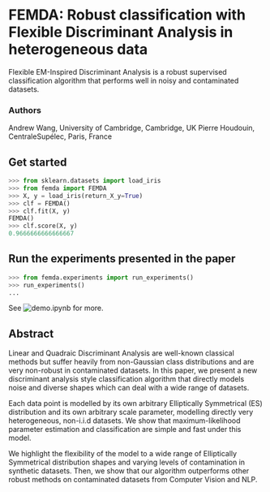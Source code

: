 # FEMDA: Robust classification with Flexible Discriminant Analysis in heterogeneous data
Flexible EM-Inspired Discriminant Analysis is a robust supervised classification algorithm that performs well in noisy and contaminated datasets.

### Authors
Andrew Wang, University of Cambridge, Cambridge, UK
Pierre Houdouin, CentraleSupélec, Paris, France

## Get started
```python
>>> from sklearn.datasets import load_iris
>>> from femda import FEMDA
>>> X, y = load_iris(return_X_y=True)
>>> clf = FEMDA()
>>> clf.fit(X, y)
FEMDA()
>>> clf.score(X, y)
0.9666666666666667
```

## Run the experiments presented in the paper
```python
>>> from femda.experiments import run_experiments()
>>> run_experiments()
...
```

See ![demo.ipynb](demo.ipynb) for more.

## Abstract
Linear and Quadraic Discriminant Analysis are well-known classical methods but suffer heavily from non-Gaussian class distributions and are very non-robust in contaminated datasets. In this paper, we present a new discriminant analysis style classification algorithm that directly models noise and diverse shapes which can deal with a wide range of datasets. 

Each data point is modelled by its own arbitrary Elliptically Symmetrical (ES) distribution and its own arbitrary scale parameter, modelling directly very heterogeneous, non-i.i.d datasets. We show that maximum-likelihood parameter estimation and classification are simple and fast under this model.

We highlight the flexibility of the model to a wide range of Elliptically Symmetrical distribution shapes and varying levels of contamination in synthetic datasets. Then, we show that our algorithm outperforms other robust methods on contaminated datasets from Computer Vision and NLP.